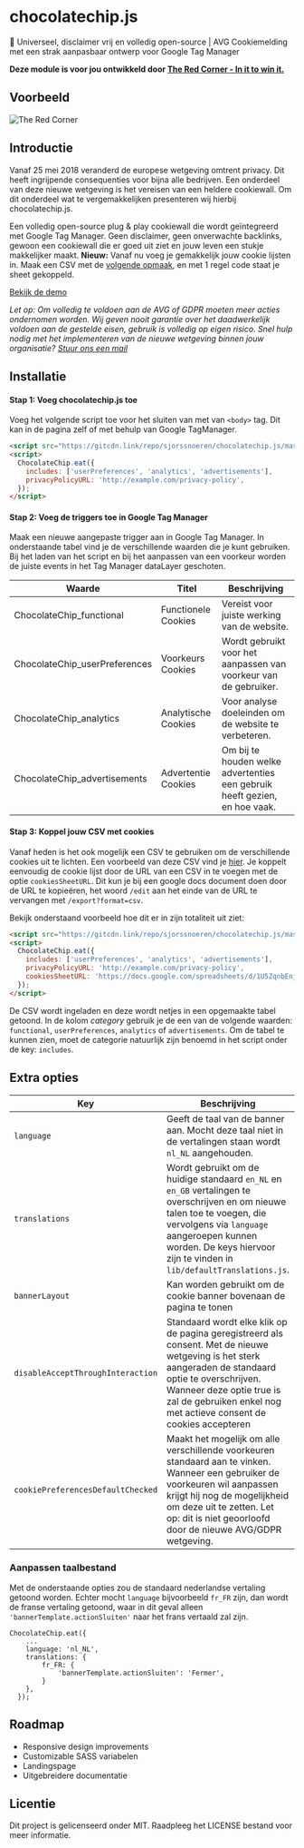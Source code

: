 # chocolatechip.js
🍪 Universeel, disclaimer vrij en volledig open-source | AVG Cookiemelding met een strak aanpasbaar ontwerp voor Google Tag Manager

**Deze module is voor jou ontwikkeld door [The Red Corner - In it to win it.](https://theredcorner.nl)**

## Voorbeeld

![The Red Corner](./images/theredcorner-chocolatechip-screenshot.png)

## Introductie

Vanaf 25 mei 2018 veranderd de europese wetgeving omtrent privacy. Dit heeft ingrijpende consequenties voor bijna alle bedrijven. Een onderdeel van deze nieuwe wetgeving is het vereisen van een heldere cookiewall. Om dit onderdeel wat te vergemakkelijken presenteren wij hierbij chocolatechip.js.

Een volledig open-source plug & play cookiewall die wordt geïntegreerd met Google Tag Manager. Geen disclaimer, geen onverwachte backlinks, gewoon een cookiewall die er goed uit ziet en jouw leven een stukje makkelijker maakt. **Nieuw:** Vanaf nu voeg je gemakkelijk jouw cookie lijsten in. Maak een CSV met de [volgende opmaak](https://docs.google.com/spreadsheets/d/1U5ZqnbEnjFA1wj1d_ScN6NHMcUgy4QooAjDLQl2cIRA/edit?usp=sharing), en met 1 regel code staat je sheet gekoppeld.

[Bekijk de demo](https://sjorssnoeren.github.io/chocolatechip.js/)

*Let op: Om volledig te voldoen aan de AVG of GDPR moeten meer acties ondernomen worden. Wij geven nooit garantie over het daadwerkelijk voldoen aan de gestelde eisen, gebruik is volledig op eigen risico. Snel hulp nodig met het implementeren van de nieuwe wetgeving binnen jouw organisatie? [Stuur ons een mail](mailto:mail@theredcorner.nl)*

## Installatie

#### Stap 1: Voeg chocolatechip.js toe

Voeg het volgende script toe voor het sluiten van met van `<body>` tag. Dit kan in de pagina zelf of met behulp van Google TagManager.

```html
<script src="https://gitcdn.link/repo/sjorssnoeren/chocolatechip.js/master/dist/js/chocolatechip.js"></script>
<script>
  ChocolateChip.eat({
    includes: ['userPreferences', 'analytics', 'advertisements'],
    privacyPolicyURL: 'http://example.com/privacy-policy',
  });
</script>
```

#### Stap 2: Voeg de triggers toe in Google Tag Manager

Maak een nieuwe aangepaste trigger aan in Google Tag Manager. In onderstaande tabel vind je de verschillende waarden die je kunt gebruiken. Bij het laden van het script en bij het aanpassen van een voorkeur worden de juiste events in het Tag Manager dataLayer geschoten.

| Waarde | Titel | Beschrijving |
|--------|-------|--------------|
| ChocolateChip_functional | Functionele Cookies | Vereist voor juiste werking van de website.  |
| ChocolateChip_userPreferences | Voorkeurs Cookies | Wordt gebruikt voor het aanpassen van voorkeur van de gebruiker. |
| ChocolateChip_analytics | Analytische Cookies | Voor analyse doeleinden om de website te verbeteren. |
| ChocolateChip_advertisements | Advertentie Cookies | Om bij te houden welke advertenties een gebruik heeft gezien, en hoe vaak. |

#### Stap 3: Koppel jouw CSV met cookies

Vanaf heden is het ook mogelijk een CSV te gebruiken om de verschillende cookies uit te lichten. Een voorbeeld van deze CSV vind je [hier](https://docs.google.com/spreadsheets/d/1U5ZqnbEnjFA1wj1d_ScN6NHMcUgy4QooAjDLQl2cIRA/edit?usp=sharing). Je koppelt eenvoudig de cookie lijst door de URL van een CSV in te voegen met de optie `cookiesSheetURL`. Dit kun je bij een google docs document doen door de URL te kopieëren, het woord `/edit` aan het einde van de URL te vervangen met `/export?format=csv`.

Bekijk onderstaand voorbeeld hoe dit er in zijn totaliteit uit ziet:

```html
<script src="https://gitcdn.link/repo/sjorssnoeren/chocolatechip.js/master/dist/js/chocolatechip.js"></script>
<script>
  ChocolateChip.eat({
    includes: ['userPreferences', 'analytics', 'advertisements'],
    privacyPolicyURL: 'http://example.com/privacy-policy',
    cookiesSheetURL: 'https://docs.google.com/spreadsheets/d/1U5ZqnbEnjFA1wj1d_ScN6NHMcUgy4QooAjDLQl2cIRA/export?format=csv'
  });
</script>
```

De CSV wordt ingeladen en deze wordt netjes in een opgemaakte tabel getoond. In de kolom *category* gebruik je de een van de volgende waarden: `functional`, `userPreferences`, `analytics` of `advertisements`. Om de tabel te kunnen zien, moet de categorie natuurlijk zijn benoemd in het script onder de key: `includes`.

## Extra opties
| Key | Beschrijving | Type | Voorbeeld |
|-----|--------------|------|-----------|
| `language` | Geeft de taal van de banner aan. Mocht deze taal niet in de vertalingen staan wordt `nl_NL` aangehouden.| String | `nl_NL`, `en_GB` |
| `translations` | Wordt gebruikt om de huidige standaard `en_NL` en `en_GB` vertalingen te overschrijven en om nieuwe talen toe te voegen, die vervolgens via `language` aangeroepen kunnen worden. De keys hiervoor zijn te vinden in `lib/defaultTranslations.js`. | Object | zie beschrijving onder deze tabel |
| `bannerLayout` | Kan worden gebruikt om de cookie banner bovenaan de pagina te tonen | String | `bottom` (standaard), `top` |
| `disableAcceptThroughInteraction` | Standaard wordt elke klik op de pagina geregistreerd als consent. Met de nieuwe wetgeving is het sterk aangeraden de standaard optie te overschrijven. Wanneer deze optie true is zal de gebruiken enkel nog met actieve consent de cookies accepteren | Boolean | `true` / `false` |
| `cookiePreferencesDefaultChecked` | Maakt het mogelijk om alle verschillende voorkeuren standaard aan te vinken. Wanneer een gebruiker de voorkeuren wil aanpassen krijgt hij nog de mogelijkheid om deze uit te zetten. Let op: dit is niet geoorloofd door de nieuwe AVG/GDPR wetgeving. | Boolean | `true` / `false` |

### Aanpassen taalbestand

Met de onderstaande opties zou de standaard nederlandse vertaling getoond worden. Echter mocht `language` bijvoorbeeld `fr_FR` zijn, dan wordt de franse vertaling getoond, waar in dit geval alleen `'bannerTemplate.actionSluiten'` naar het frans vertaald zal zijn.

```
ChocolateChip.eat({
    ...
    language: 'nl_NL',
    translations: {
    	fr_FR: {
    		'bannerTemplate.actionSluiten': 'Fermer',
    	}
    },
  });
```

## Roadmap

* Responsive design improvements
* Customizable SASS variabelen
* Landingspage
* Uitgebreidere documentatie

## Licentie

Dit project is gelicenseerd onder MIT. Raadpleeg het LICENSE bestand voor meer informatie.